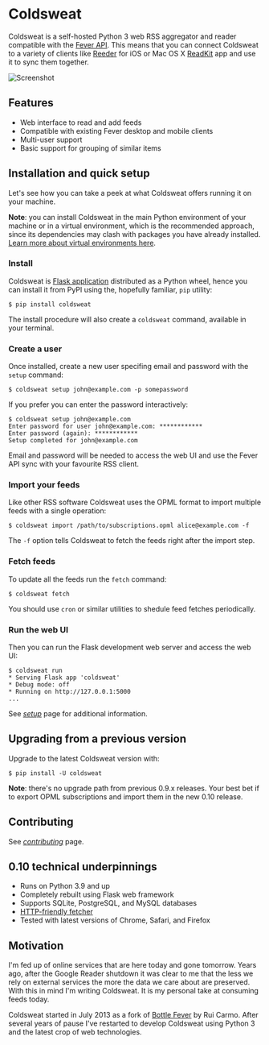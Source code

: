 # Coldsweat

Coldsweat is a self-hosted Python 3 web RSS aggregator and reader compatible with the [Fever API][f]. This means that you can connect Coldsweat to a variety of clients like [Reeder][r] for iOS or Mac OS X [ReadKit][rk] app and use it to sync them together.

![Screenshot](https://lab.passiomatic.com/coldsweat/images/coldsweat-0.9.6-screenshot.jpg)

## Features

* Web interface to read and add feeds
* Compatible with existing Fever desktop and mobile clients
* Multi-user support
* Basic support for grouping of similar items

## Installation and quick setup

Let's see how you can take a peek at what Coldsweat offers running it on your machine.

**Note**: you can install Coldsweat in the main Python environment of your machine or in a virtual environment, which is the recommended approach, since its dependencies may clash with packages you have already installed. [Learn more about virtual environments here][venv]. 

### Install

Coldsweat is [Flask application][flask] distributed as a Python wheel, hence you can install it from PyPI using the, hopefully familiar, `pip` utility:

    $ pip install coldsweat

The install procedure will also create a `coldsweat` command, available in your terminal.

### Create a user

Once installed, create a new user specifing email and password with the `setup` command:

    $ coldsweat setup john@example.com -p somepassword

If you prefer you can enter the password interactively:

    $ coldsweat setup john@example.com  
    Enter password for user john@example.com: ************
    Enter password (again): ************
    Setup completed for john@example.com

Email and password will be needed to access the web UI and use the Fever API sync with your favourite RSS client.

### Import your feeds

Like other RSS software Coldsweat uses the OPML format to import multiple feeds with a single operation:

    $ coldsweat import /path/to/subscriptions.opml alice@example.com -f

The `-f` option tells Coldsweat to fetch the feeds right after the import step.

### Fetch feeds

To update all the feeds run the `fetch` command:

    $ coldsweat fetch 

You should use `cron` or similar utilities to shedule feed fetches periodically.

### Run the web UI

Then you can run the Flask development web server and access the web UI: 

    $ coldsweat run 
    * Serving Flask app 'coldsweat'
    * Debug mode: off
    * Running on http://127.0.0.1:5000
    ...

See _[setup]_ page for additional information.

## Upgrading from a previous version

Upgrade to the latest Coldsweat version with:

    $ pip install -U coldsweat

**Note**: there's no upgrade path from previous 0.9.x releases. Your best bet if to export OPML subscriptions and import them in the new 0.10 release.    

## Contributing

See _[contributing]_ page.

## 0.10 technical underpinnings

* Runs on Python 3.9 and up
* Completely rebuilt using Flask web framework
* Supports SQLite, PostgreSQL, and MySQL databases
* [HTTP-friendly fetcher][ff]
* Tested with latest versions of Chrome, Safari, and Firefox

## Motivation

I'm fed up of online services that are here today and gone tomorrow. Years ago, after the Google Reader shutdown it was clear to me that the less we rely on external services the more the data we care about are preserved. With this in mind I'm writing Coldsweat. It is my personal take at consuming feeds today.

Coldsweat started in July 2013 as a fork of [Bottle Fever][b] by Rui Carmo. After several years of pause I've restarted to develop Coldsweat using Python 3 and the latest crop of web technologies.

[fp]: https://pypi.python.org/pypi/feedparser/
[f]: http://www.feedafever.com/
[s]: https://github.com/passiomatic/coldsweat
[b]: https://github.com/rcarmo/bottle-fever
[rk]: https://readkitapp.com/
[r]: https://reederapp.com/
[ff]: https://github.com/passiomatic/coldsweat/wiki/Fetcher-features
[setup]: https://github.com/passiomatic/coldsweat/wiki/Setup
[contributing]: https://github.com/passiomatic/coldsweat/wiki/Contributing
[venv]: https://docs.python.org/3/library/venv.html
[flask]: https://flask.palletsprojects.com/en/2.3.x/
[disco]: https://flask.palletsprojects.com/en/2.3.x/cli/#application-discovery
